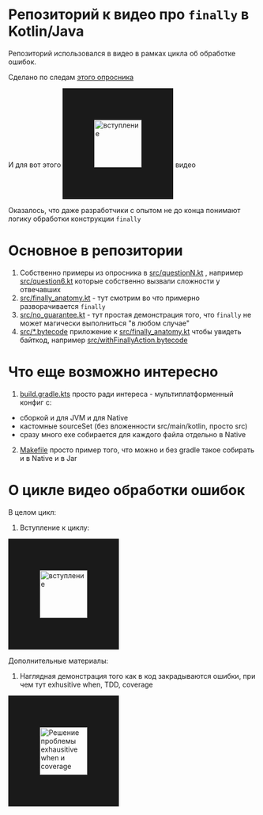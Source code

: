 # Репозиторий к видео про `finally` в Kotlin/Java

Репозиторий использовался в видео в рамках
цикла об обработке ошибок.

Сделано по следам [этого опросника](https://forms.gle/Yp2Qz9KBBV9pwm1B8)

И для вот этого 
<a href="https://www.youtube.com/watch?v=Qa56w3uB2L4" target="_blank"><img src="https://i9.ytimg.com/vi/Qa56w3uB2L4/mqdefault.jpg?v=639059d0&sqp=CJSzwZwG&rs=AOn4CLBvJ1se2ebHt-7utsgrROgPbAmp3w" alt="вступление" width="96" height="" border="64" /></a>
видео


Оказалось, что даже разработчики с опытом не до конца понимают
логику обработки конструкции `finally`



# Основное в репозитории

1. Собственно примеры из опросника в [src/questionN.kt](./src) , например [src/question6.kt](src/question6.kt)
   которые собственно вызвали сложности у отвечавших
2. [src/finally_anatomy.kt](./src/finally_anatomy.kt) - тут смотрим во что примерно разворачивается `finally`
3. [src/no_guarantee.kt](./src/no_guarantee.kt) - тут простая демонстрация того, что `finally` не может магически выполниться "в любом
   случае"
4. [src/*.bytecode](./src) приложение к [src/finally_anatomy.kt](./src/finally_anatomy.kt) чтобы увидеть байткод, например
   [src/withFinallyAction.bytecode](./src/withFinallyAction.bytecode)

# Что еще возможно интересно

1. [build.gradle.kts](build.gradle.kts) просто ради интереса - мультиплатформенный конфиг с:
  - сборкой и для JVM и для Native
  - кастомные sourceSet (без вложенности src/main/kotlin, просто src)
  - сразу много exe собирается для каждого файла отдельно в Native

2. [Makefile](Makefile) просто пример того, что можно и без gradle такое собирать и в Native и в Jar

# О цикле видео обработки ошибок

В целом цикл:

1. Вступление к циклу:

<a href="https://www.youtube.com/watch?v=CXb2IAfwMY4" target="_blank"><img src="https://i9.ytimg.com/vi_webp/CXb2IAfwMY4/mqdefault.webp?v=63898224&sqp=CITMwJwG&rs=AOn4CLAUFje8usicWvBR7YJC8kmQDHMPeA" alt="вступление" width="96" height="" border="64" /></a>

Дополнительные материалы:

1. Наглядная демонстрация того как в код закрадываются ошибки, при чем тут exhusitive when, TDD, coverage

<a href="https://www.youtube.com/watch?v=4sc8-3tJN0c" target="_blank"><img src="https://i9.ytimg.com/vi_webp/4sc8-3tJN0c/mqdefault.webp?v=6374a362&sqp=CLDOwJwG&rs=AOn4CLAcMrRL8cBBu1mzDxOfTzw8GB45Ew" alt="Решение проблемы exhausitive when и coverage" width="96" height="" border="64" /></a>

